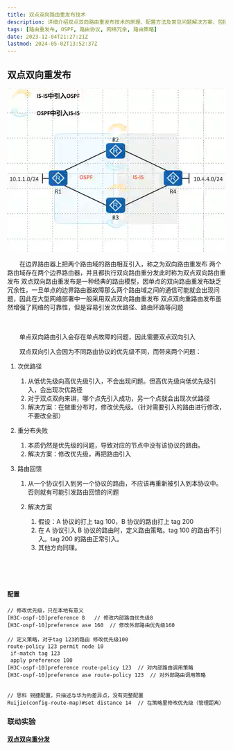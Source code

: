 ```yaml
---
title: 双点双向路由重发布技术
description: 详细介绍双点双向路由重发布技术的原理、配置方法及常见问题解决方案，包括次优路径、路由回馈等问题的处理方式
tags: [路由重发布, OSPF, 路由协议, 网络冗余, 路由策略]
date: 2023-12-04T21:27:21Z
lastmod: 2024-05-02T13:52:37Z
---
```

## 双点双向重发布

​![image](assets/image-20240118171956-63532ya.png)​

　　在边界路由器上把两个路由域的路由相互引入，称之为双向路由重发布
两个路由域存在两个边界路由器，并且都执行双向路由重分发此时称为双点双向路由重发布
双点双向路由重发布是一种经典的路由模型，因单点的双向路由重发布缺乏冗余性，一旦单点的边界路由器故障那么两个路由域之间的通信可能就会出现问题，因此在大型网络部署中一般采用双点双向路由重发布
双点双向重路由发布虽然增强了网络的可靠性，但是容易引发次优路径、路由环路等问题

　　‍

　　单点双向路由引入会存在单点故障的问题，因此需要双点双向引入

　　双点双向引入会因为不同路由协议的优先级不同，而带来两个问题：

1. 次优路径

   1. 从低优先级向高优先级引入，不会出现问题。但高优先级向低优先级引入，会出现次优路径
   2. 对于双点双向来讲，哪个点先引入成功，另一个点就会出现次优路径
   3. 解决方案：在做重分布时，修改优先级。（针对需要引入的路由进行修改，不要改全部）
2. 重分布失败

   1. 本质仍然是优先级的问题，导致对应的节点中没有该协议的路由。
   2. 解决方案：修改优先级，再把路由引入
3. 路由回馈

   1. 从一个协议引入到另一个协议的路由，不应该再重新被引入到本协议中。否则就有可能引发路由回馈的问题
   2. 解决方案

      1. 假设：A 协议的打上 tag 100，B 协议的路由打上 tag 200
      2. 在 A 协议引入 B 协议的路由时，定义路由策略。tag 100 的路由不引入。tag 200 的路由正常引入。
      3. 其他方向同理。

　　‍

　　‍

#### 配置

```vim
// 修改优先级，只在本地有意义
[H3C-ospf-10]preference 8   // 修改内部路由优先级8
[H3C-ospf-10]preference ase 160  // 修改外部路由优先级160

// 定义策略，对于tag 123的路由 修改优先级100
route-policy 123 permit node 10
 if-match tag 123
 apply preference 100
[H3C-ospf-10]preference route-policy 123  // 对内部路由调用策略
[H3C-ospf-10]preference ase route-policy 123  // 对外部路由调用策略


```

```vim
// 思科 锐捷配置，只描述与华为的差异点，没有完整配置
Ruijie(config-route-map)#set distance 14  // 在策略里修改优先级（管理距离）
```

### 联动实验

#### [双点双向重分发]( #20240119001707-xjj7fi0)
